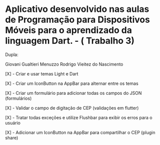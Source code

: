 # Aplicativo desenvolvido nas aulas de Programação para Dispositivos Móveis para o aprendizado da linguagem Dart. - ( Trabalho 3)

Dupla:

Giovani Gualtieri Menuzzo Rodrigo Vieitez do Nascimento

[X] - Criar e usar temas Light e Dart

[X] - Criar um IconButton na AppBar para alternar entre os temas

[X] - Criar um formulário para adicionar todas os campos do JSON (formulários)

[X] - Validar o campo de digitação de CEP (validações em flutter)

[X] - Tratar todas exceções e utilize Flushbar para exibir os erros para o usuário

[X] - Adicionar um IconButton na AppBar para compartilhar o CEP (plugin share)

